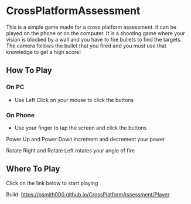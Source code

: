 # CrossPlatformAssessment

This is a simple game made for a cross platform assessment. It can be played on
the phone or on the computer. It is a shooting game where your vision is blocked
by a wall and you have to fire bullets to find the targets. The camera follows 
the bullet that you fired and you must use that knowledge to get a high score!

## How To Play
### On PC
- Use Left Click on your mouse to click the buttons
### On Phone
- Use your finger to tap the screen and click the buttons

Power Up and Power Down increment and decrement your power

Rotate Right and Rotate Left rotates your angle of fire

## Where To Play
Click on the link below to start playing

Build: https://psmith000.github.io/CrossPlatformAssessment/Player
